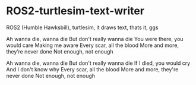 # ROS2-turtlesim-text-writer
ROS2 (Humble Hawksbill), turtlesim, it draws text, thats it, ggs

Ah wanna die, wanna die
But don't really wanna die
You were there, you would care
Making me aware
Every scar, all the blood
More and more, they’re never done
Not enough, not enough

Ah wanna die, wanna die
But don't really wanna die
If I died, you would cry
And I don't know why
Every scar, all the blood
More and more, they're never done
Not enough, not enough

